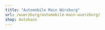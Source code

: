 ```yaml
---
title: "Automobile Main Würzburg"
url: /wuerzburg/automobile-main-wuerzburg/
shop: Autohaus
---
```

